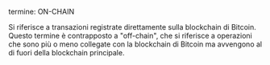 termine: ON-CHAIN

Si riferisce a transazioni registrate direttamente sulla blockchain di Bitcoin. Questo termine è contrapposto a "off-chain", che si riferisce a operazioni che sono più o meno collegate con la blockchain di Bitcoin ma avvengono al di fuori della blockchain principale.
